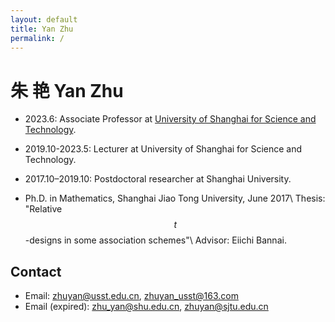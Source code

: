 ```yaml
---
layout: default
title: Yan Zhu
permalink: /
---
```


# 朱 艳 Yan Zhu

* 2023.6: Associate Professor at [University of Shanghai for Science and Technology](https://www.usst.edu.cn/main.htm).

* 2019.10-2023.5: Lecturer at University of Shanghai for Science and Technology.

* 2017.10–2019.10: Postdoctoral researcher at Shanghai University.

* Ph.D. in Mathematics, Shanghai Jiao Tong University, June 2017\\
Thesis: "Relative $$t$$-designs in some association schemes"\\
Advisor: Eiichi Bannai.


## Contact

* Email: <zhuyan@usst.edu.cn>, <zhuyan_usst@163.com>
* Email (expired): <zhu_yan@shu.edu.cn>, <zhuyan@sjtu.edu.cn> 


